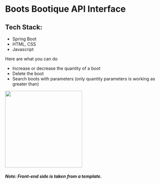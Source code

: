 # Boots Bootique API Interface

## Tech Stack:

 - Spring Boot
 - HTML, CSS
 - Javascript

Here are what you can do
- Increase or decrease the quantity of a boot
- Delete the boot
- Search boots with parameters (only quantity parameters is working as greater than)

 
<img src="https://user-images.githubusercontent.com/21241545/131887528-87857f0f-ef0e-41ad-b8c5-2b8135c092a7.png" width="250">


##### Note: Front-end side is taken from a template.


